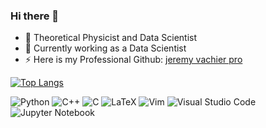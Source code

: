 ### Hi there 👋

<!--
**jvachier/jvachier** is a ✨ _special_ ✨ repository because its `README.md` (this file) appears on your GitHub profile.

Here are some ideas to get you started:

- 🔭 I’m currently working on ...
- 🌱 I’m currently learning ...
- 👯 I’m looking to collaborate on ...
- 🤔 I’m looking for help with ...
- 💬 Ask me about ...
- 📫 How to reach me: ...
- 😄 Pronouns: ...
- ⚡ Fun fact: ...

[![GitHub Streak](http://github-readme-streak-stats.herokuapp.com?user=jvachier&theme=dark&background=000000)](https://git.io/streak-stats)
[![Linkedin Badge](https://img.shields.io/badge/-kakbar-blue?style=flat&logo=Linkedin&logoColor=white)](https://www.linkedin.com/feed/?trk=guest_homepage-basic_nav-header-signin)
![Anurag's GitHub stats](https://github-readme-stats.vercel.app/api?username=jvachier&show_icons=true&theme=radical)
[![Top Langs](https://github-readme-stats.vercel.app/api/top-langs/?username=jvachier&layout=compact&theme=vision-friendly-dark)](https://github.com/jvachier/github-readme-stats)
[![Anurag's GitHub stats](https://github-readme-stats.vercel.app/api?username=jvachier&show_icons=true&theme=transparent)](https://github.com/jvachier/github-readme-stats)
-->

- 🔭 Theoretical Physicist and Data Scientist
- 🌱 Currently working as a Data Scientist
- ⚡  Here is my Professional Github: [jeremy vachier pro](https://github.com/jeremyvachierastra)

<!--
[![Anurag's GitHub stats-Light](https://github-readme-stats.vercel.app/api?username=jvachier&show_icons=true&theme=default#gh-light-mode-only)](https://github.com/jvachier/github-readme-stats#gh-light-mode-only)
-->
[![Top Langs](https://github-readme-stats.vercel.app/api/top-langs/?username=jvachier&layout=compact&count_private=true)](https://github.com/jvachier/github-readme-stats)


![Python](https://img.shields.io/badge/python-3670A0?style=for-the-badge&logo=python&logoColor=ffdd54)
![C++](https://img.shields.io/badge/c++-%2300599C.svg?style=for-the-badge&logo=c%2B%2B&logoColor=white)
![C](https://img.shields.io/badge/c-%2300599C.svg?style=for-the-badge&logo=c&logoColor=white)
![LaTeX](https://img.shields.io/badge/latex-%23008080.svg?style=for-the-badge&logo=latex&logoColor=white)
![Vim](https://img.shields.io/badge/VIM-%2311AB00.svg?style=for-the-badge&logo=vim&logoColor=white)
![Visual Studio Code](https://img.shields.io/badge/Visual%20Studio%20Code-0078d7.svg?style=for-the-badge&logo=visual-studio-code&logoColor=white)
![Jupyter Notebook](https://img.shields.io/badge/jupyter-%23FA0F00.svg?style=for-the-badge&logo=jupyter&logoColor=white)


